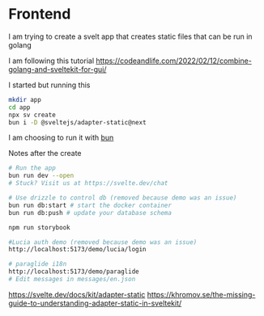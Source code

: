 # Frontend

I am trying to create a svelt app that creates static files that can be run in golang

I am following this tutorial https://codeandlife.com/2022/02/12/combine-golang-and-sveltekit-for-gui/

I started but running this

```bash
mkdir app
cd app
npx sv create
bun i -D @sveltejs/adapter-static@next
```

I am choosing to run it with [bun](https://bun.sh/)

Notes after the create

```bash
# Run the app
bun run dev --open
# Stuck? Visit us at https://svelte.dev/chat

# Use drizzle to control db (removed because demo was an issue)
bun run db:start # start the docker container
bun run db:push # update your database schema

npm run storybook

#Lucia auth demo (removed because demo was an issue)
http://localhost:5173/demo/lucia/login

# paraglide i18n
http://localhost:5173/demo/paraglide
# Edit messages in messages/en.json
```

https://svelte.dev/docs/kit/adapter-static
https://khromov.se/the-missing-guide-to-understanding-adapter-static-in-sveltekit/